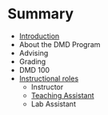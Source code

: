 # Summary

* [Introduction](README.md)
* About the DMD Program
* Advising
* Grading
* DMD 100
* [Instructional roles](instructional-roles.md)
  * Instructor
  * [Teaching Assistant](teaching-assistant.md)
  * Lab Assistant

